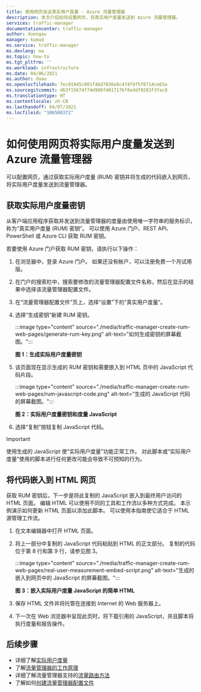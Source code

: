 ```yaml
---
title: 使用网页发送真实用户度量 - Azure 流量管理器
description: 本文介绍如何设置网页，将真实用户度量发送到 Azure 流量管理器。
services: traffic-manager
documentationcenter: traffic-manager
author: duongau
manager: kumud
ms.service: traffic-manager
ms.devlang: na
ms.topic: how-to
ms.tgt_pltfrm: ''
ms.workload: infrastructure
ms.date: 04/06/2021
ms.author: duau
ms.openlocfilehash: 7ec91945c901f46d7036e8c474f9f5f0714ce65e
ms.sourcegitcommit: d63f15674f74d908f4017176f8eddf0283f3fac8
ms.translationtype: HT
ms.contentlocale: zh-CN
ms.lasthandoff: 04/07/2021
ms.locfileid: "106580372"
---
```

# <a name="how-to-send-real-user-measurements-to-azure-traffic-manager-using-web-pages"></a>如何使用网页将实际用户度量发送到 Azure 流量管理器

可以配置网页，通过获取实际用户度量 (RUM) 密钥并将生成的代码嵌入到网页，将实际用户度量发送到流量管理器。

## <a name="obtain-a-real-user-measurements-key"></a>获取实际用户度量密钥

从客户端应用程序获取并发送到流量管理器的度量由使用唯一字符串的服务标识，称为“真实用户度量 (RUM) 密钥”。 可以使用 Azure 门户、REST API、PowerShell 或 Azure CLI 获取 RUM 密钥。

若要使用 Azure 门户获取 RUM 密钥，请执行以下操作：
1. 在浏览器中，登录 Azure 门户。 如果还没有帐户，可以注册免费一个月试用版。

1. 在门户的搜索栏中，搜索要修改的流量管理器配置文件名称，然后在显示的结果中选择该流量管理器配置文件。

1. 在“流量管理器配置文件”页上，选择“设置”下的“真实用户度量”。

1. 选择“生成密钥”新建 RUM 密钥。

    :::image type="content" source="./media/traffic-manager-create-rum-web-pages/generate-rum-key.png" alt-text="如何生成密钥的屏幕截图。"::: 

   **图 1：生成实际用户度量密钥**

1. 该页面现在显示生成的 RUM 密钥和需要嵌入到 HTML 页中的 JavaScript 代码片段。

    :::image type="content" source="./media/traffic-manager-create-rum-web-pages/rum-javascript-code.png" alt-text="生成的 JavaScript 代码的屏幕截图。"::: 

    **图 2：实际用户度量密钥和度量 JavaScript**
 
1. 选择“复制”按钮复制 JavaScript 代码。 

> [!IMPORTANT]
> 使用生成的 JavaScript 使“实际用户度量”功能正常工作。 对此脚本或“实际用户度量”使用的脚本进行任何更改可能会导致不可预知的行为。

## <a name="embed-the-code-to-an-html-web-page"></a>将代码嵌入到 HTML 网页

获取 RUM 密钥后，下一步是将此复制的 JavaScript 嵌入到最终用户访问的 HTML 页面。 编辑 HTML 可以使用不同的工具和工作流以多种方式完成。 本示例演示如何更新 HTML 页面以添加此脚本。 可以使用本指南使它适合于 HTML 源管理工作流。

1. 在文本编辑器中打开 HTML 页面。

1. 将上一部分中复制的 JavaScript 代码粘贴到 HTML 的正文部分。 复制的代码位于第 8 行和第 9 行，请参见图 3。

    :::image type="content" source="./media/traffic-manager-create-rum-web-pages/real-user-measurement-embed-script.png" alt-text="生成的嵌入到网页中的 JavaScript 的屏幕截图。"::: 

    **图 3：嵌入实际用户度量 JavaScript 的简单 HTML**

1. 保存 HTML 文件并将托管在连接到 Internet 的 Web 服务器上。

1. 下一次在 Web 浏览器中呈现此页时，将下载引用的 JavaScript，并且脚本将执行度量和报告操作。

## <a name="next-steps"></a>后续步骤
- 详细了解[实际用户度量](traffic-manager-rum-overview.md)
- 了解[流量管理器的工作原理](traffic-manager-overview.md)
- 详细了解流量管理器支持的[流量路由方法](traffic-manager-routing-methods.md)
- 了解如何[创建流量管理器配置文件](./quickstart-create-traffic-manager-profile.md)
